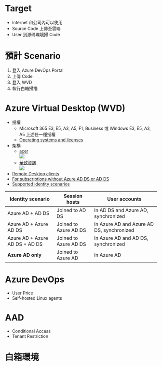 # Target
- Internet 和公司內可以使用
- Source Code 上傳至雲端
- User 到源碼環境掃 Code

# 預計 Scenario
1. 登入 Azure DevOps Portal
2. 上傳 Code
3. 登入 WVD
4. 執行白箱掃描

# Azure Virtual Desktop (WVD)
- 授權
    - Microsoft 365 E3, E5, A3, A5, F1, Business 或 Windows E3, E5, A3, A5 上述任一種授權
    - [Operating systems and licenses](https://docs.microsoft.com/en-us/azure/virtual-desktop/prerequisites#operating-systems-and-licenses)
- 架構
    - [acer](https://www.aceraeb.com/mainssl/modules/MySpace/BlogInfo.php?xmlid=1506)
        <br><img src="https://comet.noonspace.com/w72NoonSpace/acer/MsgInfo/wvd22.PNG">
    - [華致資訊](https://www.infofab.com/microsoft.html)
        <br><img src="http://www.infofab.com/images/WVD02.JPG">
- [Remote Desktop clients](https://docs.microsoft.com/en-us/azure/virtual-desktop/prerequisites#remote-desktop-clients)
- [For subscriptions without Azure AD DS or AD DS](https://docs.microsoft.com/en-us/azure/virtual-desktop/getting-started-feature#for-subscriptions-without-azure-ad-ds-or-ad-ds)
- [Supported identity scenarios](https://docs.microsoft.com/en-us/azure/virtual-desktop/prerequisites#supported-identity-scenarios)

| Identity scenario              | Session hosts         | User accounts                             |
|--------------------------------|-----------------------|-------------------------------------------|
| Azure AD + AD DS               | Joined to AD DS       | In AD DS and Azure AD, synchronized       |
| Azure AD + Azure AD DS         | Joined to Azure AD DS | In Azure AD and Azure AD DS, synchronized |
| Azure AD + Azure AD DS + AD DS | Joined to Azure AD DS | In Azure AD and AD DS, synchronized       |
| **Azure AD only**              | Joined to Azure AD    | In Azure AD                               |

# Azure DevOps
- User Price
- Self-hosted Linux agents

# AAD
- Conditional Access
- Tenant Restriction

# 白箱環境